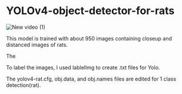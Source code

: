 # YOLOv4-object-detector-for-rats

![New video (1)](https://user-images.githubusercontent.com/97471111/149231411-6206fa0c-c302-4220-8de1-8d6924827c25.gif)

This model is trained with about 950 images containing closeup and distanced images of rats. 

The

To label the images, I used lablelImg to create .txt files for Yolo.

The yolov4-rat.cfg, obj.data, and obj.names files are edited for 1 class detection(rat). 
